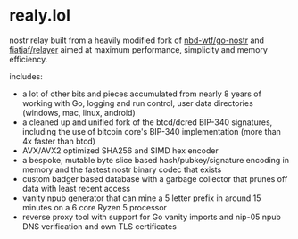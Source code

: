 # realy.lol

nostr relay built from a heavily modified fork of [nbd-wtf/go-nostr](https://github.com/nbd-wtf/go-nostr)
and [fiatjaf/relayer](https://github.com/fiatjaf/relayer) aimed at maximum performance, simplicity and memory efficiency.

includes: 
- a lot of other bits and pieces accumulated from nearly 8 years of working with Go, logging and run control, user data directories (windows, mac, linux, android)
- a cleaned up and unified fork of the btcd/dcred BIP-340 signatures, including the use of bitcoin core's BIP-340 implementation (more than 4x faster than btcd)
- AVX/AVX2 optimized SHA256 and SIMD hex encoder
- a bespoke, mutable byte slice based hash/pubkey/signature encoding in memory and the fastest nostr binary codec that exists
- custom badger based database with a garbage collector that prunes off data with least recent access
- vanity npub generator that can mine a 5 letter prefix in around 15 minutes on a 6 core Ryzen 5 processor
- reverse proxy tool with support for Go vanity imports and nip-05 npub DNS verification and own TLS certificates

